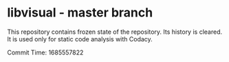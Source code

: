 # libvisual - master branch

This repository contains frozen state of the repository.
Its history is cleared. It is used only for static code
analysis with Codacy.

Commit Time: 1685557822